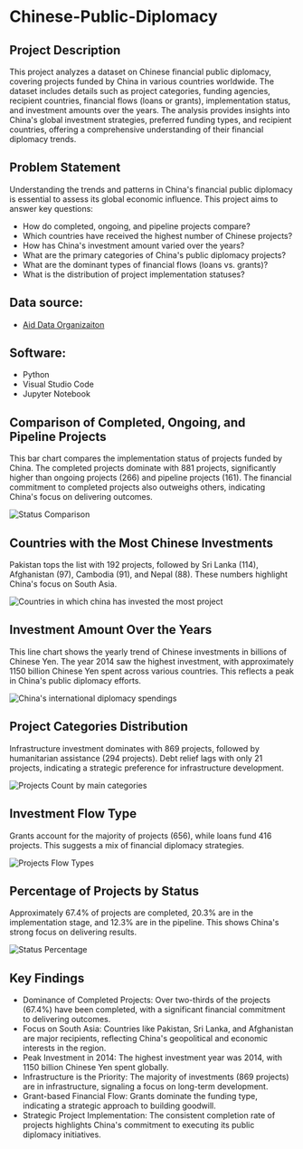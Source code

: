 # Chinese-Public-Diplomacy
## Project Description
This project analyzes a dataset on Chinese financial public diplomacy, covering projects funded by China in various countries worldwide. The dataset includes details such as project categories, funding agencies, recipient countries, financial flows (loans or grants), implementation status, and investment amounts over the years. The analysis provides insights into China's global investment strategies, preferred funding types, and recipient countries, offering a comprehensive understanding of their financial diplomacy trends.

## Problem Statement
Understanding the trends and patterns in China's financial public diplomacy is essential to assess its global economic influence. This project aims to answer key questions:
- How do completed, ongoing, and pipeline projects compare?
- Which countries have received the highest number of Chinese projects?
- How has China's investment amount varied over the years?
- What are the primary categories of China's public diplomacy projects?
- What are the dominant types of financial flows (loans vs. grants)?
- What is the distribution of project implementation statuses?

## Data source:
- [Aid Data Organizaiton](https://www.aiddata.org/)

## Software:
- Python
- Visual Studio Code
- Jupyter Notebook

## Comparison of Completed, Ongoing, and Pipeline Projects
This bar chart compares the implementation status of projects funded by China. The completed projects dominate with 881 projects, significantly higher than ongoing projects (266) and pipeline projects (161). The financial commitment to completed projects also outweighs others, indicating China's focus on delivering outcomes.

![Status Comparison](.Visualizations/Comparison%20of%20completed,%20ongoing%20and%20pipeline%20projects.png)

## Countries with the Most Chinese Investments
Pakistan tops the list with 192 projects, followed by Sri Lanka (114), Afghanistan (97), Cambodia (91), and Nepal (88). These numbers highlight China's focus on South Asia.

![Countries in which china has invested the most project](.Visualizations/Countries%20in%20which%20china%20has%20invested%20the%20most%20projects.png)

## Investment Amount Over the Years
This line chart shows the yearly trend of Chinese investments in billions of Chinese Yen. The year 2014 saw the highest investment, with approximately 1150 billion Chinese Yen spent across various countries. This reflects a peak in China's public diplomacy efforts.

![China's international diplomacy spendings](.Visualizations/China's%20international%20diplomacy%20spendings.png)

## Project Categories Distribution
Infrastructure investment dominates with 869 projects, followed by humanitarian assistance (294 projects). Debt relief lags with only 21 projects, indicating a strategic preference for infrastructure development.

![Projects Count by main categories](.Visualizations/Projects%20Count%20by%20main%20categories.png)

## Investment Flow Type
Grants account for the majority of projects (656), while loans fund 416 projects. This suggests a mix of financial diplomacy strategies.

![Projects Flow Types](.Visualizations/Projects%20Count%20by%20type.png)

## Percentage of Projects by Status
Approximately 67.4% of projects are completed, 20.3% are in the implementation stage, and 12.3% are in the pipeline. This shows China's strong focus on delivering results.

![Status Percentage](.Visualizations/Projects%20Status.png)

## Key Findings
- Dominance of Completed Projects: Over two-thirds of the projects (67.4%) have been completed, with a significant financial commitment to delivering outcomes.
- Focus on South Asia: Countries like Pakistan, Sri Lanka, and Afghanistan are major recipients, reflecting China's geopolitical and economic interests in the region.
- Peak Investment in 2014: The highest investment year was 2014, with 1150 billion Chinese Yen spent globally.
- Infrastructure is the Priority: The majority of investments (869 projects) are in infrastructure, signaling a focus on long-term development.
- Grant-based Financial Flow: Grants dominate the funding type, indicating a strategic approach to building goodwill.
- Strategic Project Implementation: The consistent completion rate of projects highlights China's commitment to executing its public diplomacy initiatives.
